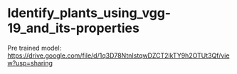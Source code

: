 # Identify_plants_using_vgg-19_and_its-properties

Pre trained model: https://drive.google.com/file/d/1q3D78NtnIstqwDZCT2lkTY9h2OTUt3Qf/view?usp=sharing
